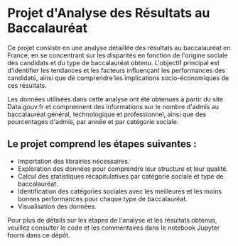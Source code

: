 # Projet d'Analyse des Résultats au Baccalauréat
Ce projet consiste en une analyse détaillée des résultats au baccalauréat en France, en se concentrant sur les disparités en fonction de l'origine sociale des candidats et du type de baccalauréat obtenu. L'objectif principal est d'identifier les tendances et les facteurs influençant les performances des candidats, ainsi que de comprendre les implications socio-économiques de ces résultats.

Les données utilisées dans cette analyse ont été obtenues à partir du site Data.gouv.fr et comprennent des informations sur le nombre d'admis au baccalauréat général, technologique et professionnel, ainsi que des pourcentages d'admis, par année et par catégorie sociale.

## Le projet comprend les étapes suivantes :

- Importation des librairies nécessaires.
- Exploration des données pour comprendre leur structure et leur qualité.
- Calcul des statistiques récapitulatives par catégorie sociale et type de baccalauréat.
- Identification des catégories sociales avec les meilleures et les moins bonnes performances pour chaque type de baccalauréat.
- Visualisation des données.

Pour plus de détails sur les étapes de l'analyse et les résultats obtenus, veuillez consulter le code et les commentaires dans le notebook Jupyter fourni dans ce dépôt.
